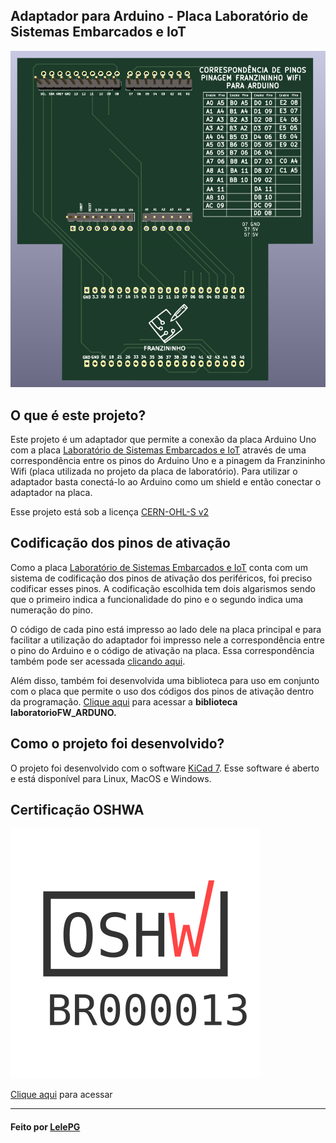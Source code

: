 ## Adaptador para Arduino - Placa Laboratório de Sistemas Embarcados e IoT

<img src="./imagens/3d.png"/>

## O que é este projeto?

Este projeto é um adaptador que permite a conexão da placa Arduino Uno com a placa [Laboratório de Sistemas Embarcados e IoT](https://github.com/Franzininho/laboratorio-SEIoT-Franzininho-Wifi) através de uma correspondência entre os pinos do Arduino Uno e a pinagem da Franzininho Wifi (placa utilizada no projeto da placa de laboratório). Para utilizar o adaptador basta conectá-lo ao Arduino como um shield e então conectar o adaptador na placa. 

Esse projeto está sob a licença [CERN-OHL-S v2](https://ohwr.org/cern_ohl_s_v2.txt)

## Codificação dos pinos de ativação

Como a placa [Laboratório de Sistemas Embarcados e IoT](https://github.com/Franzininho/laboratorio-SEIoT-Franzininho-Wifi) conta com um sistema de codificação dos pinos de ativação dos periféricos, foi preciso codificar esses pinos. A codificação escolhida tem dois algarismos sendo que o primeiro indica a funcionalidade do pino e o segundo indica uma numeração do pino.

O código de cada pino está impresso ao lado dele na placa principal e para facilitar a utilização do adaptador foi impresso nele a correspondência entre o pino do Arduino e o código de ativação na placa. Essa correspondência também pode ser acessada [clicando aqui](./informacoes/mapeamento.md).

Além disso, também foi desenvolvida uma biblioteca para uso em conjunto com o placa que permite o uso dos códigos dos pinos de ativação dentro da programação. [Clique aqui](https://github.com/Franzininho/biblioteca-laboratorioFW_ARDUNO) para acessar a **biblioteca laboratorioFW_ARDUNO.**

## Como o projeto foi desenvolvido?

O projeto foi desenvolvido com o software [KiCad 7](https://www.kicad.org/). Esse software é aberto e está disponível para Linux, MacOS e Windows.

## Certificação OSHWA
[![](./imagens/registro.svg)](https://certification.oshwa.org/br000013.html)

[Clique aqui](https://certification.oshwa.org/br000013.html) para acessar

---

#### Feito por [LelePG](https://github.com/LelePG)
